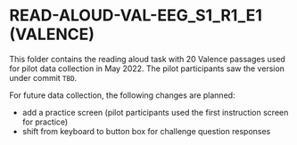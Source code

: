# READ-ALOUD-VAL-EEG_S1_R1_E1 (VALENCE)

This folder contains the reading aloud task with 20 Valence passages used for pilot data collection in May 2022.  The pilot participants saw the version under commit `TBD`.

For future data collection, the following changes are planned:
* add a practice screen (pilot participants used the first instruction screen for practice)
* shift from keyboard to button box for challenge question responses